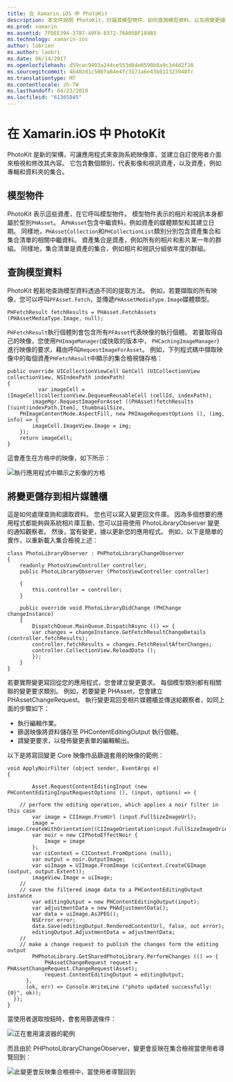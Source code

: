 ```yaml
---
title: 在 Xamarin.iOS 中 PhotoKit
description: 本文件說明 PhotoKit，討論其模型物件，如何查詢模型資料，以及將變更儲存到相片媒體櫃。
ms.prod: xamarin
ms.assetid: 7FDEE394-3787-40FA-8372-76A05BF184B3
ms.technology: xamarin-ios
author: lobrien
ms.author: laobri
ms.date: 06/14/2017
ms.openlocfilehash: d59cac9403a244ce553d84e0590b8a9c3d4d2f30
ms.sourcegitcommit: 4b402d1c508fa84e4fc3171a6e43b811323948fc
ms.translationtype: MT
ms.contentlocale: zh-TW
ms.lasthandoff: 04/23/2019
ms.locfileid: "61365845"
---
```

# <a name="photokit-in-xamarinios"></a>在 Xamarin.iOS 中 PhotoKit

PhotoKit 是新的架構，可讓應用程式來查詢系統映像庫，並建立自訂使用者介面來檢視和修改其內容。 它包含數個類別，代表影像和視訊資產，以及資產，例如專輯和資料夾的集合。

## <a name="model-objects"></a>模型物件

PhotoKit 表示這些資產，在它呼叫模型物件。 模型物件表示的相片和視訊本身都屬於型別`PHAsset`。 A`PHAsset`包含中繼資料，例如資產的媒體類型和其建立日期。
同樣地，`PHAssetCollection`和`PHCollectionList`類別分別包含資產集合和集合清單的相關中繼資料。 資產集合是資產，例如所有的相片和影片某一年的群組。 同樣地，集合清單是資產的集合，例如相片和視訊分組依年度的群組。

## <a name="querying-model-data"></a>查詢模型資料

PhotoKit 輕鬆地查詢模型資料透過不同的提取方法。 例如，若要擷取的所有映像，您可以呼叫`PFAsset.Fetch`，並傳遞`PHAssetMediaType.Image`媒體類型。

    PHFetchResult fetchResults = PHAsset.FetchAssets (PHAssetMediaType.Image, null);

`PHFetchResult`執行個體則會包含所有`PFAsset`代表映像的執行個體。 若要取得自己的映像，您使用`PHImageManager`(或快取的版本中， `PHCachingImageManager`) 進行映像的要求，藉由呼叫`RequestImageForAsset`。 例如，下列程式碼中擷取映像中的每個資產`PHFetchResult`中顯示的集合檢視儲存格：


    public override UICollectionViewCell GetCell (UICollectionView collectionView, NSIndexPath indexPath)
    {
              var imageCell = (ImageCell)collectionView.DequeueReusableCell (cellId, indexPath);
            imageMgr.RequestImageForAsset ((PHAsset)fetchResults [(uint)indexPath.Item], thumbnailSize,
        PHImageContentMode.AspectFill, new PHImageRequestOptions (), (img, info) => {
            imageCell.ImageView.Image = img;
        });
        return imageCell;
    }

這會產生在方格中的映像，如下所示：

![](photokit-images/image4.png "執行應用程式中顯示之影像的方格")
 
## <a name="saving-changes-to-the-photo-library"></a>將變更儲存到相片媒體櫃

這是如何處理查詢和讀取資料。 您也可以寫入變更回文件庫。 因為多個想要的應用程式都能夠與系統相片庫互動，您可以註冊使用 PhotoLibraryObserver 變更的通知觀察者。 然後，當有變更，據以更新您的應用程式。 例如，以下是簡單的實作，以重新載入集合檢視上述：

    class PhotoLibraryObserver : PHPhotoLibraryChangeObserver
    {
        readonly PhotosViewController controller;
        public PhotoLibraryObserver (PhotosViewController controller)
        
        {
            this.controller = controller;
        }
    
        public override void PhotoLibraryDidChange (PHChange changeInstance)
        {
            DispatchQueue.MainQueue.DispatchAsync (() => {
            var changes = changeInstance.GetFetchResultChangeDetails (controller.fetchResults);
            controller.fetchResults = changes.FetchResultAfterChanges;
            controller.CollectionView.ReloadData ();
            });
        }
    }
    
若要實際變更寫回從您的應用程式，您會建立變更要求。 每個模型類別都有相關聯的變更要求類別。 例如，若要變更 PHAsset，您會建立 PHAssetChangeRequest。 執行變更寫回至相片媒體櫃並傳送給觀察者，如同上面的步驟如下：

-   執行編輯作業。
-   篩選映像將資料儲存至 PHContentEditingOutput 執行個體。
-   請變更要求，以發佈變更表單的編輯輸出。

以下是將寫回變更 Core 映像作品篩選套用的映像的範例：

    void ApplyNoirFilter (object sender, EventArgs e)
    {
            
            Asset.RequestContentEditingInput (new PHContentEditingInputRequestOptions (), (input, options) => {
            
        // perform the editing operation, which applies a noir filter in this case
            var image = CIImage.FromUrl (input.FullSizeImageUrl);
            image = image.CreateWithOrientation((CIImageOrientation)input.FullSizeImageOrientation);
            var noir = new CIPhotoEffectNoir {
                Image = image
            };
            var ciContext = CIContext.FromOptions (null);
            var output = noir.OutputImage;
            var uiImage = UIImage.FromImage (ciContext.CreateCGImage (output, output.Extent));
            imageView.Image = uiImage;
        //
        // save the filtered image data to a PHContentEditingOutput instance
            var editingOutput = new PHContentEditingOutput(input);
            var adjustmentData = new PHAdjustmentData();
            var data = uiImage.AsJPEG();
            NSError error;
            data.Save(editingOutput.RenderedContentUrl, false, out error);
            editingOutput.AdjustmentData = adjustmentData;
        //
        // make a change request to publish the changes form the editing output
            PHPhotoLibrary.GetSharedPhotoLibrary.PerformChanges (() => {
                PHAssetChangeRequest request = PHAssetChangeRequest.ChangeRequest(Asset);
                request.ContentEditingOutput = editingOutput;
          },
          (ok, err) => Console.WriteLine ("photo updated successfully: {0}", ok));
      });
    }
    
當使用者選取按鈕時，會套用篩選條件：

![](photokit-images/image5.png "正在套用濾波器的範例")
 
而且由於 PHPhotoLibraryChangeObserver，變更會反映在集合檢視當使用者導覽回到：

![](photokit-images/image6.png "此變更會反映集合檢視中，當使用者導覽回到")
